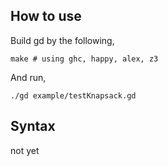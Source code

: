 ## How to use

Build gd by the following,
```
make # using ghc, happy, alex, z3
```

And run,
```
./gd example/testKnapsack.gd
```

## Syntax

not yet
